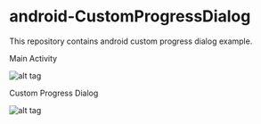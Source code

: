 # android-CustomProgressDialog
This repository contains android custom progress dialog example.

Main Activity

![alt tag](https://github.com/usmanalibutt/android-CustomProgressDialog/blob/master/Main%20Activity.png)

Custom Progress Dialog

![alt tag](https://github.com/usmanalibutt/android-CustomProgressDialog/blob/master/Custom%20Progress%20Dialog.png)
